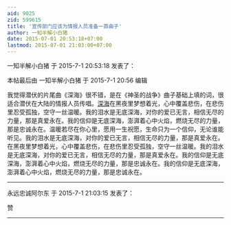 ```yaml
---
aid: 9025
zid: 599615
title: '宣传部门应该为情报人员准备一首曲子'
author: 一知半解小白猪
date: 2015-07-01 20:53:18+07:00
lastmod: 2015-07-01 21:03:00+07:00
---
```


一知半解小白猪 于 2015-7-1 20:53:18 发表了：

本帖最后由 一知半解小白猪 于 2015-7-1 20:56 编辑 

我觉得潜伏的片尾曲《深海》很不错，是在《神圣的战争》曲子基础上填的词，很适合潜伏在大陆的情报人员传唱。[深海](http://music.baidu.com/song/s/530712c592d0854c91646)在黑夜里梦想着光，心中覆盖悲伤，在悲伤里忍受孤独，空守一丝温暖。我的泪水是无底深海，对你的爱已无言，相信无尽的力量，那是真爱永在。我的信仰是无底深海，澎湃着心中火焰，燃烧无尽的力量，那是忠诚永在。温暖若尽在你心里，愿用一生祝愿，生命只为一个信仰，无论谁能听见。我的泪水是无底深海，对你的爱已无言，相信无尽的力量，那是真爱永在。在黑夜里梦想着光，心中覆盖悲伤，在悲伤里忍受孤独，空守一丝温暖。我的泪水是无底深海，对你的爱已无言，相信无尽的力量，那是真爱永在。我的信仰是无底深海，澎湃着心中火焰，燃烧无尽的力量，那是忠诚永在。我的信仰是无底深海，澎湃着心中火焰，燃烧无尽的力量，那是忠诚永在。

---------

永远忠诚阿尔东 于 2015-7-1 21:03:15 发表了：

赞

---------

